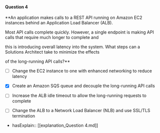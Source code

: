 #### Question  4

**An application makes calls to a REST API running on Amazon EC2 instances behind an Application Load Balancer (ALB).

Most API calls complete quickly. However, a single endpoint is making API calls that require much longer to complete and

this is introducing overall latency into the system. What steps can a Solutions Architect take to minimize the effects

of the long-running API calls?**

- [ ] Change the EC2 instance to one with enhanced networking to reduce latency

- [x] Create an Amazon SQS queue and decouple the long-running API calls

- [ ] Increase the ALB idle timeout to allow the long-running requests to complete

- [ ] Change the ALB to a Network Load Balancer (NLB) and use SSL/TLS termination

- hasExplain:: [[explanation_Question  4.md]]
